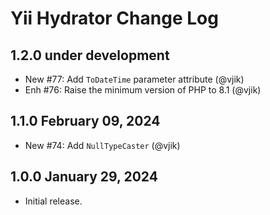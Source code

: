 # Yii Hydrator Change Log

## 1.2.0 under development

- New #77: Add `ToDateTime` parameter attribute (@vjik)
- Enh #76: Raise the minimum version of PHP to 8.1 (@vjik)

## 1.1.0 February 09, 2024

- New #74: Add `NullTypeCaster` (@vjik)

## 1.0.0 January 29, 2024

- Initial release.
